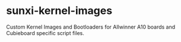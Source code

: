 sunxi-kernel-images
===================

Custom Kernel Images and Bootloaders for Allwinner A10 boards and Cubieboard specific script files.